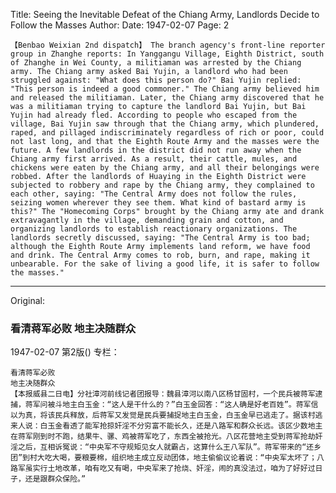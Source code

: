 Title: Seeing the Inevitable Defeat of the Chiang Army, Landlords Decide to Follow the Masses
Author:
Date: 1947-02-07
Page: 2

    【Benbao Weixian 2nd dispatch】 The branch agency's front-line reporter group in Zhanghe reports: In Yanggangu Village, Eighth District, south of Zhanghe in Wei County, a militiaman was arrested by the Chiang army. The Chiang army asked Bai Yujin, a landlord who had been struggled against: "What does this person do?" Bai Yujin replied: "This person is indeed a good commoner." The Chiang army believed him and released the militiaman. Later, the Chiang army discovered that he was a militiaman trying to capture the landlord Bai Yujin, but Bai Yujin had already fled. According to people who escaped from the village, Bai Yujin saw through that the Chiang army, which plundered, raped, and pillaged indiscriminately regardless of rich or poor, could not last long, and that the Eighth Route Army and the masses were the future. A few landlords in the district did not run away when the Chiang army first arrived. As a result, their cattle, mules, and chickens were eaten by the Chiang army, and all their belongings were robbed. After the landlords of Huaying in the Eighth District were subjected to robbery and rape by the Chiang army, they complained to each other, saying: "The Central Army does not follow the rules, seizing women wherever they see them. What kind of bastard army is this?" The "Homecoming Corps" brought by the Chiang army ate and drank extravagantly in the village, demanding grain and cotton, and organizing landlords to establish reactionary organizations. The landlords secretly discussed, saying: "The Central Army is too bad; although the Eighth Route Army implements land reform, we have food and drink. The Central Army comes to rob, burn, and rape, making it unbearable. For the sake of living a good life, it is safer to follow the masses."



<hr /> 

Original: 


### 看清蒋军必败  地主决随群众

1947-02-07
第2版()
专栏：

    看清蒋军必败
    地主决随群众
    【本报威县二日电】分社漳河前线记者团报导：魏县漳河以南八区杨甘固村，一个民兵被蒋军逮捕，蒋军问被斗地主白玉金：“这人是干什么的？”白玉金回答：“这人确是好老百姓”。蒋军信以为真，将该民兵释放，后蒋军又发觉是民兵要捕捉地主白玉金，白玉金早已逃走了。据该村逃来人说：白玉金看透了能军抢掠奸淫不分穷富不能长久，还是八路军和群众长远。该区少数地主在蒋军刚到时不跑，结果牛、骡、鸡被蒋军吃了，东西全被抢光。八区花营地主受到蒋军抢劫奸淫之后，互相诉冤说：“中央军不守规矩见女人就霸占，这算什么王八军队”。蒋军带来的“还乡团”到村大吃大喝，要粮要棉，组织地主成立反动团体，地主偷偷议论着说：“中央军太坏了；八路军虽实行土地改革，咱有吃又有喝，中央军来了抢烧、奸淫，闹的真没法过，咱为了好好过日子，还是跟群众保险。”
